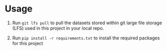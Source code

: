 # Usage

1. Run ```git lfs pull``` to pull the datasets stored within git large file storage (LFS) used in this project in your local repo.

2. Run ```pip install -r requirements.txt``` to install the required packages for this project

